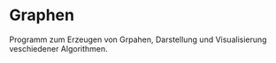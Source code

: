 # Graphen
Programm zum Erzeugen von Grpahen, Darstellung und Visualisierung veschiedener Algorithmen.
